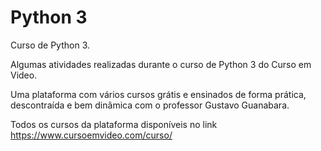 # Python 3
 Curso de Python 3.

Algumas atividades realizadas durante o curso de Python 3 do Curso em Video.

Uma plataforma com vários cursos grátis e ensinados de forma prática, descontraída e bem dinâmica com o professor Gustavo Guanabara.

Todos os cursos da plataforma disponíveis no link https://www.cursoemvideo.com/curso/